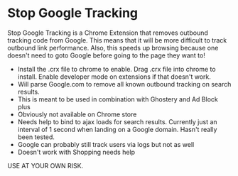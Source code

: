 Stop Google Tracking
=========

Stop Google Tracking is a Chrome Extension that removes outbound tracking code from Google.
This means that it will be more difficult to track outbound link performance.
Also, this speeds up browsing because one doesn't need to goto Google before going to the page they want to!

  - Install the .crx file to chrome to enable. Drag .crx file into chrome to install. Enable developer mode on extensions if that doesn't work.
  - Will parse Google.com to remove all known outbound tracking on search results.
  - This is meant to be used in combination with Ghostery and Ad Block plus
  - Obviously not available on Chrome store
  - Needs help to bind to ajax loads for search results. Currently just an interval of 1 second when landing on a Google domain. Hasn't really been tested.
  - Google can probably still track users via logs but not as well
  - Doesn't work with Shopping needs help

  USE AT YOUR OWN RISK.